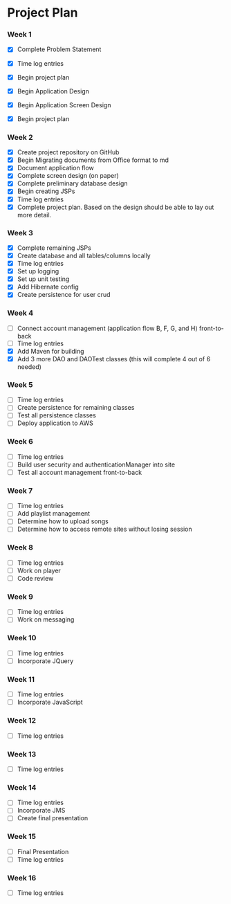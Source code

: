 # Project Plan

### Week 1
- [X] Complete Problem Statement
- [X] Time log entries
- [X] Begin project plan
- [X] Begin Application Design
- [X] Begin Application Screen Design
- [X] Begin project plan


### Week 2
- [X] Create project repository on GitHub
- [X] Begin Migrating documents from Office format to md
- [X] Document application flow
- [X] Complete screen design (on paper)
- [X] Complete preliminary database design
- [X] Begin creating JSPs
- [X] Time log entries
- [X] Complete project plan. Based on the design should be able to lay out more detail.

### Week 3 
- [X] Complete remaining JSPs
- [X] Create database and all tables/columns locally
- [X] Time log entries
- [X] Set up logging
- [X] Set up unit testing
- [X] Add Hibernate config
- [X] Create persistence for user crud

### Week 4
- [ ] Connect account management (application flow B, F, G, and H) front-to-back
- [ ] Time log entries
- [X] Add Maven for building
- [X] Add 3 more DAO and DAOTest classes (this will complete 4 out of 6 needed)

### Week 5

- [ ] Time log entries
- [ ] Create persistence for remaining classes
- [ ] Test all persistence classes
- [ ] Deploy application to AWS

### Week 6
- [ ] Time log entries
- [ ] Build user security and authenticationManager into site
- [ ] Test all account management front-to-back

### Week 7
- [ ] Time log entries
- [ ] Add playlist management
- [ ] Determine how to upload songs
- [ ] Determine how to access remote sites without losing session

### Week 8
- [ ] Time log entries
- [ ] Work on player
- [ ] Code review

### Week 9
- [ ] Time log entries
- [ ] Work on messaging

### Week 10
- [ ] Time log entries
- [ ] Incorporate JQuery

### Week 11
- [ ] Time log entries
- [ ] Incorporate JavaScript

### Week 12
- [ ] Time log entries

### Week 13
- [ ] Time log entries

### Week 14
- [ ] Time log entries
- [ ] Incorporate JMS
- [ ] Create final presentation

### Week 15
- [ ] Final Presentation
- [ ] Time log entries

### Week 16
- [ ] Time log entries







